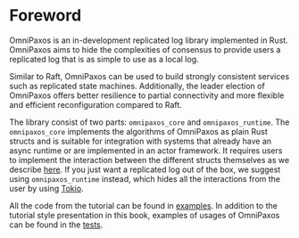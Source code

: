 # Foreword

OmniPaxos is an in-development replicated log library implemented in Rust. OmniPaxos aims to hide the complexities of consensus to provide users a replicated log that is as simple to use as a local log. 

Similar to Raft, OmniPaxos can be used to build strongly consistent services such as replicated state machines. Additionally, the leader election of OmniPaxos offers better resilience to partial connectivity and more flexible and efficient reconfiguration compared to Raft.

The library consist of two parts: `omnipaxos_core` and `omnipaxos_runtime`. The `omnipaxos_core` implements the algorithms of OmniPaxos as plain Rust structs and is suitable for integration with systems that already have an async runtime or are implemented in an actor framework. It requires users to implement the interaction between the different structs themselves as we describe [here](ble/index.md). If you just want a replicated log out of the box, we suggest using `omnipaxos_runtime` instead, which hides all the interactions from the user by using [Tokio](https://tokio.rs/).

All the code from the tutorial can be found in [examples](https://github.com/haraldng/omnipaxos/tree/master/examples). In addition to the tutorial style presentation in this book, examples of usages of OmniPaxos can be found in the [tests](https://github.com/haraldng/omnipaxos/tree/master/tests).
